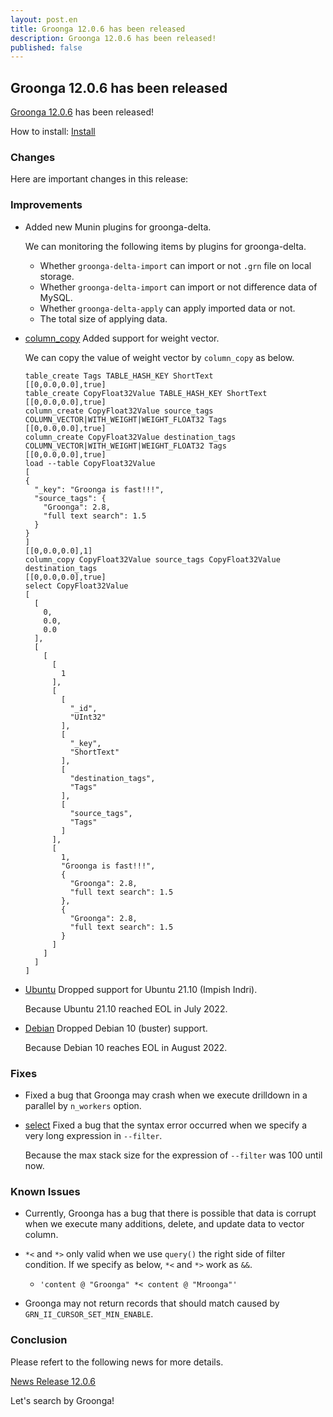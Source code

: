 ```yaml
---
layout: post.en
title: Groonga 12.0.6 has been released
description: Groonga 12.0.6 has been released!
published: false
---
```


## Groonga 12.0.6 has been released

[Groonga 12.0.6](/docs/news.html#release-12-0-6) has been released!

How to install: [Install](/docs/install.html)

### Changes

Here are important changes in this release:

### Improvements

* Added new Munin plugins for groonga-delta.

  We can monitoring the following items by plugins for groonga-delta.

    * Whether ``groonga-delta-import`` can import or not ``.grn`` file on local storage.
    * Whether ``groonga-delta-import`` can import or not difference data of MySQL.
    * Whether ``groonga-delta-apply`` can apply imported data or not.
    * The total size of applying data.

* [column_copy](/docs/reference/commands/column_copy.html) Added support for weight vector.

  We can copy the value of weight vector by ``column_copy`` as below.

  ```
  table_create Tags TABLE_HASH_KEY ShortText
  [[0,0.0,0.0],true]
  table_create CopyFloat32Value TABLE_HASH_KEY ShortText
  [[0,0.0,0.0],true]
  column_create CopyFloat32Value source_tags COLUMN_VECTOR|WITH_WEIGHT|WEIGHT_FLOAT32 Tags
  [[0,0.0,0.0],true]
  column_create CopyFloat32Value destination_tags COLUMN_VECTOR|WITH_WEIGHT|WEIGHT_FLOAT32 Tags
  [[0,0.0,0.0],true]
  load --table CopyFloat32Value
  [
  {
    "_key": "Groonga is fast!!!",
    "source_tags": {
      "Groonga": 2.8,
      "full text search": 1.5
    }
  }
  ]
  [[0,0.0,0.0],1]
  column_copy CopyFloat32Value source_tags CopyFloat32Value destination_tags
  [[0,0.0,0.0],true]
  select CopyFloat32Value
  [
    [
      0,
      0.0,
      0.0
    ],
    [
      [
        [
          1
        ],
        [
          [
            "_id",
            "UInt32"
          ],
          [
            "_key",
            "ShortText"
          ],
          [
            "destination_tags",
            "Tags"
          ],
          [
            "source_tags",
            "Tags"
          ]
        ],
        [
          1,
          "Groonga is fast!!!",
          {
            "Groonga": 2.8,
            "full text search": 1.5
          },
          {
            "Groonga": 2.8,
            "full text search": 1.5
          }
        ]
      ]
    ]
  ]
  ```

* [Ubuntu](/docs/install/ubuntu.html) Dropped support for Ubuntu 21.10 (Impish Indri).

  Because Ubuntu 21.10 reached EOL in July 2022.

* [Debian](/docs/install/debian.html) Dropped Debian 10 (buster) support.

  Because Debian 10 reaches EOL in August 2022.

### Fixes

* Fixed a bug that Groonga may crash when we execute drilldown in a parallel by ``n_workers`` option.

* [select](/docs/reference/commands/select.html) Fixed a bug that the syntax error occurred when we specify a very long expression in ``--filter``.

  Because the max stack size for the expression of ``--filter`` was 100 until now.

### Known Issues

* Currently, Groonga has a bug that there is possible that data is corrupt when we execute many additions, delete, and update data to vector column.

* ``*<`` and ``*>`` only valid when we use ``query()`` the right side of filter condition.
  If we specify as below, ``*<`` and ``*>`` work as ``&&``.

    * ``'content @ "Groonga" *< content @ "Mroonga"'``

* Groonga may not return records that should match caused by ``GRN_II_CURSOR_SET_MIN_ENABLE``.

### Conclusion

Please refert to the following news for more details.

[News Release 12.0.6](/docs/news.html#release-12-0-6)

Let's search by Groonga!
